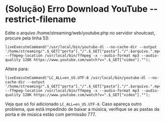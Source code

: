 # (Solução) Erro Download YouTube --restrict-filename

Edite o arquivo /home/streaming/web/youtube.php no servidor shoutcast, procure pela linha 53:
```
liveExecuteCommand("/usr/local/bin/youtube-dl --no-cache-dir --output '/home/streaming/".$_GET["porta"]."/".$_GET["pasta"]."/".$arquivo.".mp4' --ffmpeg-location /usr/local/bin/ffmpeg -x --audio-format mp3 --audio-quality 128K https://www.youtube.com/watch?v=".$_GET["video"]."");
```

Altere para:
```
liveExecuteCommand("LC_ALL=en_US.UTF-8 /usr/local/bin/youtube-dl --no-cache-dir --output '/home/streaming/".$_GET["porta"]."/".$_GET["pasta"]."/".$arquivo.".mp4' --ffmpeg-location /usr/local/bin/ffmpeg -x --audio-format mp3 --audio-quality 128K https://www.youtube.com/watch?v=".$_GET["video"]."");
```
Veja que só foi adicionado `LC_ALL=en_US.UTF-8`. Caso apareça outro problema, que está impedindo de baixar a música, verifique se as pastas da porta e de música estão com permissão 777.
